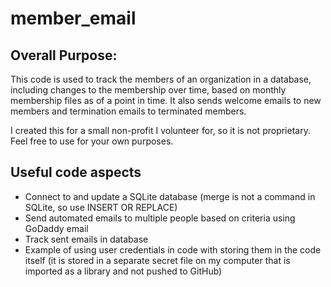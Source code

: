 # member_email

## Overall Purpose:
This code is used to track the members of an organization in a database, including changes to the membership over time, based on monthly membership files as of a point in time. It also sends welcome emails to new members and termination emails to terminated members.

I created this for a small non-profit I volunteer for, so it is not proprietary.  Feel free to use for your own purposes.

## Useful code aspects
<ul>
   <li>Connect to and update a SQLite database (merge is not a command in SQLite, so use INSERT OR REPLACE)</li>
   <li>Send automated emails to multiple people based on criteria using GoDaddy email</li>
   <li>Track sent emails in database</li>
   <li>Example of using user credentials in code with storing them in the code itself (it is stored in a separate secret file on my computer that is imported as a library and not pushed to GitHub)
</ul>

